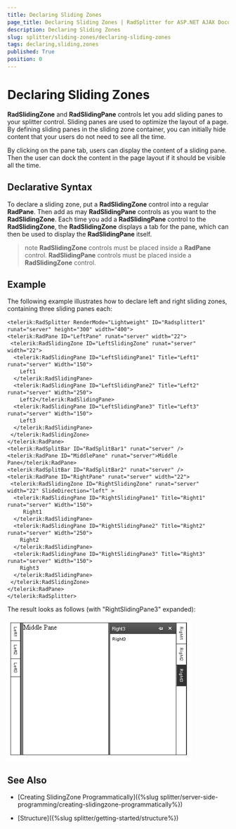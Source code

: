 ```yaml
---
title: Declaring Sliding Zones
page_title: Declaring Sliding Zones | RadSplitter for ASP.NET AJAX Documentation
description: Declaring Sliding Zones
slug: splitter/sliding-zones/declaring-sliding-zones
tags: declaring,sliding,zones
published: True
position: 0
---
```


# Declaring Sliding Zones

**RadSlidingZone** and **RadSlidingPane** controls let you add sliding panes to your splitter control. Sliding panes are used to optimize the layout of a page. By defining sliding panes in the sliding zone container, you can initially hide content that your users do not need to see all the time.

By clicking on the pane tab, users can display the content of a sliding pane. Then the user can dock the content in the page layout if it should be visible all the time.

## Declarative Syntax

To declare a sliding zone, put a **RadSlidingZone** control into a regular **RadPane**. Then add as may **RadSlidingPane** controls as you want to the **RadSlidingZone**. Each time you add a **RadSlidingPane** control to the **RadSlidingZone**, the **RadSlidingZone** displays a tab for the pane, which can then be used to display the **RadSlidingPane** itself.

>note  **RadSlidingZone** controls must be placed inside a **RadPane** control. **RadSlidingPane** controls must be placed inside a **RadSlidingZone** control.

## Example

The following example illustrates how to declare left and right sliding zones, containing three sliding panes each:

````ASP.NET	     
<telerik:RadSplitter RenderMode="Lightweight" ID="Radsplitter1" runat="server" height="300" width="400">
<telerik:RadPane ID="LeftPane" runat="server" width="22">
 <telerik:RadSlidingZone ID="LeftSlidingZone" runat="server" width="22">
  <telerik:RadSlidingPane ID="LeftSlidingPane1" Title="Left1" runat="server" Width="150">
	Left1
  </telerik:RadSlidingPane>
  <telerik:RadSlidingPane ID="LeftSlidingPane2" Title="Left2" runat="server" Width="250">
	Left2</telerik:RadSlidingPane>
  <telerik:RadSlidingPane ID="LeftSlidingPane3" Title="Left3" runat="server" Width="150">
	Left3
  </telerik:RadSlidingPane>
 </telerik:RadSlidingZone>
</telerik:RadPane>
<telerik:RadSplitBar ID="RadSplitBar1" runat="server" />
<telerik:RadPane ID="MiddlePane" runat="server">Middle Pane</telerik:RadPane>
<telerik:RadSplitBar ID="RadSplitBar2" runat="server" />
<telerik:RadPane ID="RightPane" runat="server" width="22">
 <telerik:RadSlidingZone ID="RightSlidingZone" runat="server" width="22" SlideDirection="left" >
  <telerik:RadSlidingPane ID="RightSlidingPane1" Title="Right1" runat="server" Width="150">
	 Right1
  </telerik:RadSlidingPane>
  <telerik:RadSlidingPane ID="RightSlidingPane2" Title="Right2" runat="server" Width="250">
	Right2
  </telerik:RadSlidingPane>
  <telerik:RadSlidingPane ID="RightSlidingPane3" Title="Right3" runat="server" Width="150">
	Right3
  </telerik:RadSlidingPane>
 </telerik:RadSlidingZone>
</telerik:RadPane>
</telerik:RadSplitter> 				
````

The result looks as follows (with "RightSlidingPane3" expanded):

![](images/splitter-slidingzones.png)

## See Also

 * [Creating SlidingZone Programmatically]({%slug splitter/server-side-programming/creating-slidingzone-programmatically%})

 * [Structure]({%slug splitter/getting-started/structure%})
